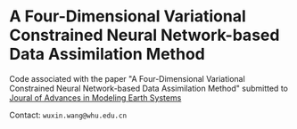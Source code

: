 # A Four-Dimensional Variational Constrained Neural Network-based Data Assimilation Method


Code associated with the paper "A Four-Dimensional Variational Constrained Neural Network-based Data Assimilation Method" submitted to [Joural of Advances in Modeling Earth Systems](https://agupubs.onlinelibrary.wiley.com/journal/19422466)


Contact: `wuxin.wang@whu.edu.cn`